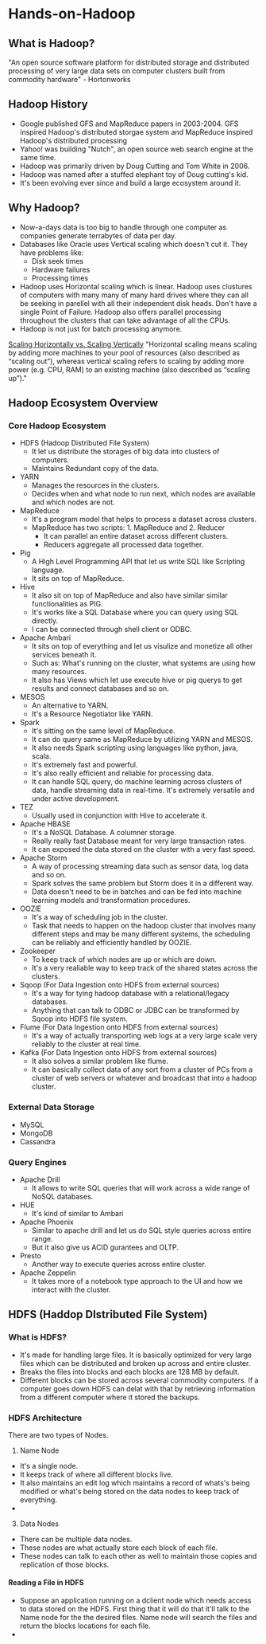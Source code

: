 # Hands-on-Hadoop

## What is Hadoop?
"An open source software platform for distributed storage and distributed processing of very large data sets on computer clusters built from commodity hardware" - Hortonworks

## Hadoop History 
- Google published GFS and MapReduce papers in 2003-2004. GFS inspired Hadoop's distributed storgae system and MapReduce inspired Hadoop's distributed processing
- Yahoo! was building "Nutch", an open source web search engine at the same time.
- Hadoop was primarily driven by Doug Cutting and Tom White in 2006. 
- Hadoop was named after a stuffed elephant toy of Doug cutting's kid.
- It's been evolving ever since and build a large ecosystem around it. 

## Why Hadoop?
- Now-a-days data is too big to handle through one computer as companies generate terrabytes of data per day.
- Databases like Oracle uses Vertical scaling which doesn't cut it. They have problems like:
  - Disk seek times
  - Hardware failures
  - Processing times 
- Hadoop uses Horizontal scaling which is linear. Hadoop uses clustures of computers with many many of many hard drives where they can all be seeking in parellel with all their independent disk heads. Don't have a single Point of Failure. Hadoop also offers parallel processing throughout the clusters that can take advantage of all the CPUs. 
- Hadoop is not just for batch processing anymore.

<a href="https://www.section.io/blog/scaling-horizontally-vs-vertically/">Scaling Horizontally vs. Scaling Vertically</a>
"Horizontal scaling means scaling by adding more machines to your pool of resources (also described as “scaling out”), whereas vertical scaling refers to scaling by adding more power (e.g. CPU, RAM) to an existing machine (also described as “scaling up”)."

## Hadoop Ecosystem Overview
### Core Hadoop Ecosystem
- HDFS (Hadoop Distributed File System) 
  - It let us distribute the storages of big data into clusters of computers. 
  - Maintains Redundant copy of the data.
- YARN 
  - Manages the resources in the clusters.
  - Decides when and what node to run next, which nodes are available and which nodes are not.
- MapReduce
  - It's a program model that helps to process a dataset across clusters.
  - MapReduce has two scripts: 1. MapReduce and 2. Reducer
    - It can parallel an entire dataset across different clusters.
    - Reducers aggregate all processed data together.
- Pig 
  - A High Level Programming API that let us write SQL like Scripting language.
  - It sits on top of MapReduce.
- Hive
  - It also sit on top of MapReduce and also have similar similar functionalities as PIG.
  - It's works like a SQL Database where you can query using SQL directly. 
  - I can be connected through shell client or ODBC.
- Apache Ambari
  - It sits on top of everything and let us visulize and monetize all other services beneath it.
  - Such as: What's running on the cluster, what systems are using how many resources.
  - It also has Views which let use execute hive or pig querys to get results and connect databases and so on.
- MESOS
  - An alternative to YARN.
  - It's a Resource Negotiator like YARN.
- Spark
  - It's sitting on the same level of MapReduce.
  - It can do query same as MapReduce by utilizing YARN and MESOS.
  - It also needs Spark scripting using languages like python, java, scala.
  - It's extremely fast and powerful.
  - It's also really efficient and reliable for processing data.
  - It can handle SQL query, do machine learning across clusters of data, handle streaming data in real-time. It's extremely versatile and under active development.
- TEZ
  - Usually used in conjunction with Hive to accelerate it.
- Apache HBASE
  - It's a NoSQL Database. A columner storage.
  - Really really fast Database meant for very large transaction rates.
  - It can exposed the data stored on the cluster with a very fast speed.
- Apache Storm 
  - A way of processing streaming data such as sensor data, log data and so on.
  - Spark solves the same problem but Storm does it in a different way.
  - Data doesn't need to be in batches and can be fed into machine learning models and transformation procedures.
- OOZIE
  - It's a way of scheduling job in the cluster.
  - Task that needs to happen on the hadoop cluster that involves many different steps and may be many different systems, the scheduling can be reliably and efficiently handled by OOZIE.
- Zookeeper
  - To keep track of which nodes are up or which are down.
  - It's a very realiable way to keep track of the shared states across the clusters.
- Sqoop (For Data Ingestion onto HDFS from external sources)
  -  It's a way for tying hadoop database with a relational/legacy databases.
  -  Anything that can talk to ODBC or JDBC can be transformed by Sqoop into HDFS file system.
- Flume (For Data Ingestion onto HDFS from external sources)
  - It's a way of actually transporting web logs at a very large scale very reliably to the cluster at real time.
- Kafka (For Data Ingestion onto HDFS from external sources)
  - It also solves a similar problem like flume.
  - It can basically collect data of any sort from a cluster of PCs from a cluster of web servers or whatever and broadcast that into a hadoop cluster.

### External Data Storage
- MySQL
- MongoDB
- Cassandra

### Query Engines
- Apache Drill
  - It allows to write SQL queries that will work across a wide range of NoSQL databases.
- HUE
  - It's kind of similar to Ambari 
- Apache Phoenix
  - Similar to apache drill and let us do SQL style queries across entire range.
  - But it also give us ACID gurantees and OLTP.
- Presto 
  - Another way to execute queries across entire cluster. 
- Apache Zeppelin
  - It takes more of a notebook type approach to the UI and how we interact with the cluster.
  
  
## HDFS (Haddop DIstributed File System)
### What is HDFS?
  - It's made for handling large files. It is basically optimized for very large files which can be distributed and broken up across and entire cluster.
  - Breaks the files into blocks and each blocks are 128 MB by default. 
  - Different blocks can be stored across several commodity computers. If a computer goes down HDFS can delat with that by retrieving information from a different computer where it stored the backups.

### HDFS Architecture
There are two types of Nodes.
1. Name Node 
  - It's a single node.
  - It keeps track of where all different blocks live. 
  - It also maintains an edit log which maintains a record of whats's being modified or what's being stored on the data nodes to keep track of everything.
  - 
3. Data Nodes
  - There can be multiple data nodes.
  - These nodes are what actually store each block of each file. 
  - These nodes can talk to each other as well to maintain those copies and replication of those blocks.

#### Reading a File in HDFS
- Suppose an application running on a dclient node which needs access to data stored on the HDFS. First thing that it will do that it'll talk to the Name node for the the desired files. Name node will search the files and return the blocks locations for each file.
- 

